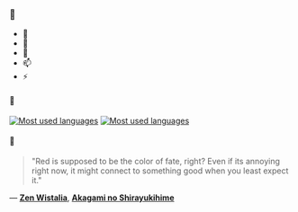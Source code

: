 ### 👋

- 🔭
- 🌱
- 💬
- 📫
- ⚡

#### 🧏

[![Most used languages](https://github-readme-stats-aynah.vercel.app/api/top-langs/?username=aynh&theme=solarized-dark&langs_count=6&layout=compact&hide_title=true)](https://github.com/anuraghazra/github-readme-stats#gh-dark-mode-only)
[![Most used languages](https://github-readme-stats-aynah.vercel.app/api/top-langs/?username=aynh&theme=solarized-light&langs_count=6&layout=compact&hide_title=true)](https://github.com/anuraghazra/github-readme-stats#gh-light-mode-only)

#### 💬

> "Red is supposed to be the color of fate, right? Even if its annoying right now, it might connect to something good when you least expect it."

&mdash; [**Zen Wistalia**](https://myanimelist.net/character.php?q=Zen%20Wistalia&cat=character), [**Akagami no Shirayukihime**](https://myanimelist.net/search/all?q=Akagami%20no%20Shirayukihime&cat=all)
